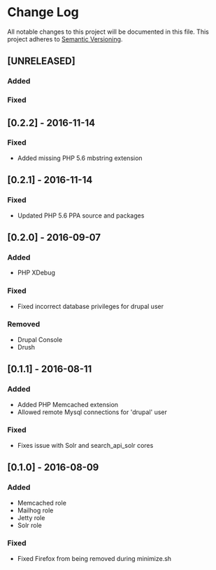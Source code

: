 # Change Log
All notable changes to this project will be documented in this file.
This project adheres to [Semantic Versioning](http://semver.org/).

## [UNRELEASED]

### Added

### Fixed

## [0.2.2] - 2016-11-14

### Fixed

- Added missing PHP 5.6 mbstring extension

## [0.2.1] - 2016-11-14

### Fixed

- Updated PHP 5.6 PPA source and packages

## [0.2.0] - 2016-09-07

### Added

- PHP XDebug

### Fixed

- Fixed incorrect database privileges for drupal user

### Removed

- Drupal Console
- Drush

## [0.1.1] - 2016-08-11

### Added

- Added PHP Memcached extension
- Allowed remote Mysql connections for 'drupal' user

### Fixed

- Fixes issue with Solr and search_api_solr cores

## [0.1.0] - 2016-08-09

### Added

- Memcached role
- Mailhog role
- Jetty role
- Solr role

### Fixed

- Fixed Firefox from being removed during minimize.sh
